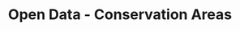 ---
schema: default
title: Open Data - Conservation Areas
organization: Argyll and Bute Council
notes: >-
    Conservation Areas "are areas of special architectural or historic interest, the character or appearance of which it is desirable to preserve or enhance". S.61 Planning (Listed Buildings and Conservation Areas) (Scotland) Act 1997Conservation Areas are crucial to the conservation of our environment. They can cover historic land, battlefields, public parks, designed landscapes or railways but most contain groups of buildings extending over areas of a village, town or city. To safeguard them for the enjoyment and benefit of future generations any new development should preserve or enhance their varied character.
resources:
  - name: Open Data - Conservation Areas FEATURE LAYER
  - url: >-
      
  - format: FEATURE LAYER
license: 
category:

  - Conservation
  - Built Environment
  - Boundary
  - Planning
maintainer: Argyll and Bute Council
maintainer_email: someone@example.com
---